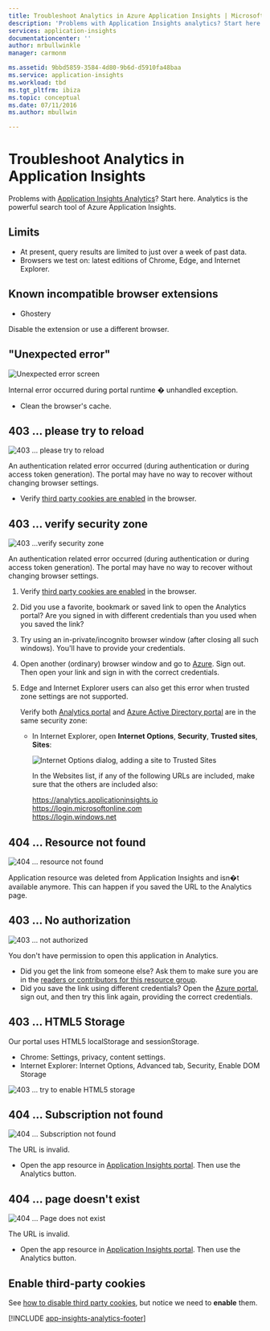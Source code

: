 ```yaml
---
title: Troubleshoot Analytics in Azure Application Insights | Microsoft Docs
description: 'Problems with Application Insights analytics? Start here. '
services: application-insights
documentationcenter: ''
author: mrbullwinkle
manager: carmonm

ms.assetid: 9bbd5859-3584-4d80-9b6d-d5910fa48baa
ms.service: application-insights
ms.workload: tbd
ms.tgt_pltfrm: ibiza
ms.topic: conceptual
ms.date: 07/11/2016
ms.author: mbullwin

---
```

# Troubleshoot Analytics in Application Insights
Problems with [Application Insights Analytics](analytics.md)? Start here. Analytics is the powerful search tool of Azure Application Insights.

## Limits
* At present, query results are limited to just over a week of past data.
* Browsers we test on: latest editions of Chrome, Edge, and Internet Explorer.

## Known incompatible browser extensions
* Ghostery

Disable the extension or use a different browser.

## <a name="e-a"></a> "Unexpected error"
![Unexpected error screen](media/analytics-troubleshooting/010.png)

Internal error occurred during portal runtime � unhandled exception.

* Clean the browser's cache. 

## <a name="e-b"></a>403 ... please try to reload
![403 ... please try to reload](media/analytics-troubleshooting/020.png)

An authentication related error occurred (during authentication or during access token generation). The portal may have no way to  recover without changing browser settings.

* Verify [third party cookies are enabled](#cookies) in the browser. 

## <a name="authentication"></a>403 ... verify security zone
![403 ...verify security zone](media/analytics-troubleshooting/030.png)

An authentication related error occurred (during authentication or during access token generation). The portal may have no way to  recover without changing browser settings.

1. Verify [third party cookies are enabled](#cookies) in the browser. 
2. Did you use a favorite, bookmark or saved link to open the Analytics portal? Are you signed in with different credentials than you used when you saved the link?
3. Try using an in-private/incognito browser window (after closing all such windows). You'll have to provide your credentials. 
4. Open another (ordinary) browser window and go to [Azure](https://portal.azure.com). Sign out. Then open your link and sign in with the correct credentials.
5. Edge and Internet Explorer users can also get this error when trusted zone settings are not supported.
   
    Verify both [Analytics portal](https://portal.azure.com) and [Azure Active Directory portal](https://portal.azure.com) are in the same security zone:
   
   * In Internet Explorer, open **Internet Options**, **Security**, **Trusted sites**, **Sites**:
     
     ![Internet Options dialog, adding a site to Trusted Sites](media/analytics-troubleshooting/033.png)
     
     In the Websites list, if any of the following URLs are included, make sure that the others are included also:
     
     https://analytics.applicationinsights.io<br/>
     https://login.microsoftonline.com<br/>
     https://login.windows.net

## <a name="e-d"></a>404 ... Resource not found
![404 ... resource not found](media/analytics-troubleshooting/040.png)

Application resource was deleted from Application Insights and isn�t available anymore. This can happen if you saved the URL to the Analytics page.

## <a name="e-e"></a>403 ... No authorization
![403 ... not authorized](media/analytics-troubleshooting/050.png)

You don't have permission to open this application in Analytics.

* Did you get the link from someone else? Ask them to make sure you are in the [readers or contributors for this resource group](../../application-insights/app-insights-resources-roles-access-control.md).
* Did you save the link using different credentials? Open the [Azure portal](https://portal.azure.com), sign out, and then try this link again, providing the correct credentials.

## <a name="html-storage"></a>403 ... HTML5 Storage
Our portal uses HTML5 localStorage and sessionStorage.

* Chrome: Settings, privacy, content settings.
* Internet Explorer: Internet Options, Advanced tab, Security, Enable DOM Storage

![403 ... try to enable HTML5 storage](media/analytics-troubleshooting/060.png)

## <a name="e-g"></a>404 ... Subscription not found
![404 ... Subscription not found](media/analytics-troubleshooting/070.png)

The URL is invalid. 

* Open the app resource in [Application Insights portal](https://portal.azure.com). Then use the Analytics button.

## <a name="e-h"></a>404 ... page doesn't exist
![404 ... Page does not exist](media/analytics-troubleshooting/080.png)

The URL is invalid.

* Open the app resource in [Application Insights portal](https://portal.azure.com). Then use the Analytics button.

## <a name="cookies"></a>Enable third-party cookies
  See [how to disable third party cookies](https://www.digitalcitizen.life/how-disable-third-party-cookies-all-major-browsers), but notice we need to **enable** them.


[!INCLUDE [app-insights-analytics-footer](../../../includes/app-insights-analytics-footer.md)]

